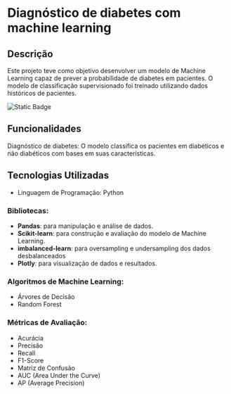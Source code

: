 # Diagnóstico de diabetes com machine learning

## Descrição
Este projeto teve como objetivo desenvolver um modelo de Machine Learning capaz de prever a probabilidade de diabetes em pacientes. O modelo de classificação supervisionado foi treinado utilizando dados históricos de pacientes.

![Static Badge](https://img.shields.io/badge/Status-Finalizado-green)

## Funcionalidades
Diagnóstico de diabetes: O modelo classifica os pacientes em diabéticos e não diabéticos com bases em suas características.

## Tecnologias Utilizadas
- Linguagem de Programação: Python

### Bibliotecas:
- **Pandas**: para manipulação e análise de dados.
- **Scikit-learn**: para construção e avaliação do modelo de Machine Learning.
- **imbalanced-learn**: para oversampling e undersampling dos dados desbalanceados
- **Plotly**: para visualização de dados e resultados.

### Algoritmos de Machine Learning:
- Árvores de Decisão
- Random Forest

### Métricas de Avaliação:
- Acurácia
- Precisão
- Recall
- F1-Score
- Matriz de Confusão
- AUC (Area Under the Curve)
- AP (Average Precision)
